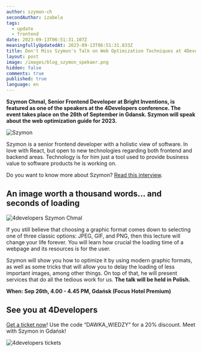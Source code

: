 ```yaml
---
author: szymon-ch
secondAuthor: izabela
tags:
  - update
  - frontend
date: 2023-09-13T06:51:31.107Z
meaningfullyUpdatedAt: 2023-09-13T06:51:31.833Z
title: Don't Miss Szymon's Talk on Web Optimization Techniques at 4Developers
layout: post
image: /images/blog_szymon_spekaer.png
hidden: false
comments: true
published: true
language: en
---
```

**Szymon Chmal, Senior Frontend Developer at Bright Inventions, is featured as one of the speakers at the 4Developers conference. The event takes place on the 26th of September in Gdansk. Szymon will speak about the web optimization guide for 2023.**

<div class="image"><img src="/images/blog_szymon_spekaer.png" alt="Szymon" title="Szymon"  /> </div>

Szymon is a senior frontend developer with a holistic view of software. In love with React, but open to new technologies regarding both frontend and backend areas. Technology is for him just a tool used to provide business value to software products he is working on.

Do you want to know more about Szymon? [Read this interview](/blog/frontend-developer-with-an-appetite-for-backend-meet-szymon/).

## An image worth a thousand words... and seconds of loading

<div class="image"><img src="/images/szymon_4developers.png" alt="4developers Szymon Chmal" title="4developers Szymon Chmal"  /> </div>

If you still believe that choosing a graphic format comes down to selecting one of three classic options: JPEG, GIF, and PNG, then this lecture will change your life forever. You will learn how crucial the loading time of a webpage and its resources is for the user.

Szymon will show you how to optimize it by using modern graphic formats, as well as some tricks that will allow you to delay the loading of less important images, among other things. On top of that, he will present services that do all the tedious work for us. **The talk will be held in Polish.**

**When: Sep 26th, 4.00 - 4.45 PM, Gdańsk (Focus Hotel Premium)**

## See you at 4Developers

[Get a ticket now](https://4developers.org.pl/gdansk-2023/#)! Use the code “DAWKA_WIEDZY” for a 20% discount. Meet with Szymon in Gdańsk! 

<div class="image"><img src="/images/grafika_bilet.png" alt="4developers tickets" title="4developers tickets"  /> </div>